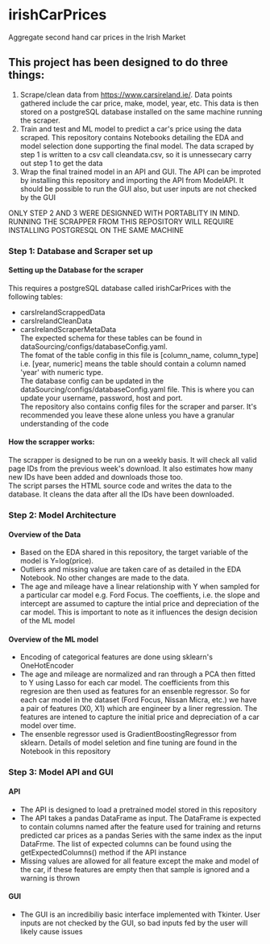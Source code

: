 # irishCarPrices
Aggregate second hand car prices in the Irish Market

## This project has been designed to do three things:
1. Scrape/clean data from https://www.carsireland.ie/. Data points gathered include the car price, make, model, year, etc.
   This data is then stored on a postgreSQL database installed on the same machine running the scraper.
2. Train and test and ML model to predict a car's price using the data scraped. This repository contains Notebooks detailing the EDA and
   model selection done supporting the final model. The data scraped by step 1 is written to a csv call 
   cleandata.csv, so it is unnessecary carry out step 1 to get the data
3. Wrap the final trained model in an API and GUI. The API can be improted by installing this repository and importing the API from ModelAPI.
   It should be possible to run the GUI also, but user inputs are not checked by the GUI
   

ONLY STEP 2 AND 3 WERE DESIGNNED WITH PORTABLITY IN MIND. RUNNING THE SCRAPPER FROM THIS REPOSITORY WILL REQUIRE INSTALLING POSTGRESQL ON THE SAME MACHINE

### Step 1: Database and Scraper set up
#### Setting up the Database for the scraper
This requires a postgreSQL database called irishCarPrices with the following tables: 
- carsIrelandScrappedData
- carsIrelandCleanData
- carsIrelandScraperMetaData  
The expected schema for these tables can be found in dataSourcing/configs/databaseConfig.yaml.  
The fomat of the table config in this file is [column_name, column_type] i.e. [year, numeric] means the table should contain a column named 'year' with numeric type.  
The database config can be updated in the dataSourcing/configs/databaseConfig.yaml file. This is where you can update your username, password, host and port.  
The repository also contains config files for the scraper and parser. It's recommended you leave these alone unless you have a granular understanding of the code  

#### How the scrapper works:
The scrapper is designed to be run on a weekly basis. It will check all valid page IDs from the previous week's download. It also estimates how many
new IDs have been added and downloads those too.  
The script parses the HTML source code and writes the data to the database. It cleans the data after all the IDs have been downloaded.  


### Step 2: Model Architecture
#### Overview of the Data
- Based on the EDA shared in this repository, the target variable of the model is Y=log(price).  
- Outliers and missing value are taken care of as detailed in the EDA Notebook. No other changes are made to the data.
- The age and mileage have a linear relationship with Y when sampled for a particular car model e.g. Ford Focus. 
The coeffients, i.e. the slope and intercept are assumed to capture the intial price and depreciation of the car model.
This is important to note as it influences the design decision of the ML model

#### Overview of the ML model
- Encoding of categorical features are done using sklearn's OneHotEncoder
- The age and mileage are normalized and ran through a PCA then fitted to Y using Lasso for each car model. 
The coefficients from this regresion are then used as features for an ensenble regressor.
So for each car model in the dataset (Ford Focus, Nissan Micra, etc.) we have a pair of features (X0, X1) which are engineer by a liner regression.
The features are intened to capture the initial price and depreciation of a car model over time.
- The ensenble regressor used is GradientBoostingRegressor from sklearn. Details of model seletion and fine tuning are found in the Notebook in this
repository


### Step 3: Model API and GUI
#### API
- The API is designed to load a pretrained model stored in this repository
- The API takes a pandas DataFrame as input. The DataFrame is expected to contain columns named after the feature used for training
  and returns predicted car prices as a pandas Series with the same index as the input DataFrme. The list of expected columns can be found using the getExpectedColumns() method
  if the API instance
 - Missing values are allowed for all feature except the make and model of the car, if these features are empty then that sample is ignored and a warning is thrown

#### GUI
- The GUI is an incredibiliy basic interface implemented with Tkinter. User inputs are not checked by the GUI, so bad inputs fed by the user will likely cause issues





